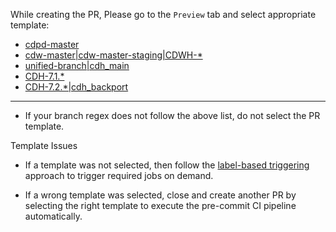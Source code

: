 <!--
 Licensed to Cloudera, Inc. under one
 or more contributor license agreements.  See the NOTICE file
 distributed with this work for additional information
 regarding copyright ownership.  Cloudera, Inc. licenses this file
 to you under the Apache License, Version 2.0 (the
 "License"); you may not use this file except in compliance
 with the License.  You may obtain a copy of the License at

     http://www.apache.org/licenses/LICENSE-2.0

 Unless required by applicable law or agreed to in writing, software
 distributed under the License is distributed on an "AS IS" BASIS,
 WITHOUT WARRANTIES OR CONDITIONS OF ANY KIND, either express or implied.
 See the License for the specific language governing permissions and
 limitations under the License.
-->

While creating the PR, Please go to the `Preview` tab and select appropriate template:

* [cdpd-master](?expand=1&template=pull_request_template_cdpd-master.md)
* [cdw-master|cdw-master-staging|CDWH-*](?expand=1&template=pull_request_template_cdw-master.md)
* [unified-branch|cdh_main](?expand=1&template=pull_request_template_unified_branch.md)
* [CDH-7.1.\*](?expand=1&template=pull_request_template_private_cloud.md)
* [CDH-7.2.\*|cdh_backport](?expand=1&template=pull_request_template_public_cloud.md)

-----
* If your branch regex does not follow the above list, do not select the PR template.

Template Issues
* If a template was not selected, then follow the [label-based triggering](https://cloudera.atlassian.net/wiki/spaces/ENG/pages/10776412161) approach to trigger required jobs on demand.

* If a wrong template was selected, close and create another PR by selecting the right template to execute the pre-commit CI pipeline automatically.
